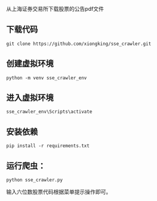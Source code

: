 从上海证券交易所下载股票的公告pdf文件

## 下载代码

```
git clone https://github.com/xiongking/sse_crawler.git
```

## 创建虚拟环境
```
python -m venv sse_crawler_env
```
## 进入虚拟环境
```
sse_crawler_env\Scripts\activate
```

## 安装依赖
```
pip install -r requirements.txt
```

## 运行爬虫：

```
python sse_crawler.py
```

输入六位数股票代码根据菜单提示操作即可。
